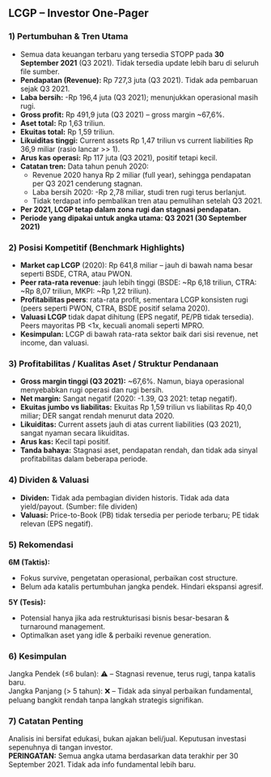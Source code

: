 ## LCGP – Investor One-Pager

### 1) Pertumbuhan & Tren Utama
- Semua data keuangan terbaru yang tersedia STOPP pada **30 September 2021** (Q3 2021). Tidak tersedia update lebih baru di seluruh file sumber.
- **Pendapatan (Revenue):** Rp 727,3 juta (Q3 2021). Tidak ada pembaruan sejak Q3 2021.
- **Laba bersih:** -Rp 196,4 juta (Q3 2021); menunjukkan operasional masih rugi.
- **Gross profit:** Rp 491,9 juta (Q3 2021) – gross margin ~67,6%.
- **Aset total:** Rp 1,63 triliun.
- **Ekuitas total:** Rp 1,59 triliun.
- **Likuiditas tinggi:** Current assets Rp 1,47 triliun vs current liabilities Rp 36,9 miliar (rasio lancar >> 1).
- **Arus kas operasi:** Rp 117 juta (Q3 2021), positif tetapi kecil.
- **Catatan tren:** Data tahun penuh 2020:
    - Revenue 2020 hanya Rp 2 miliar (full year), sehingga pendapatan per Q3 2021 cenderung stagnan.
    - Laba bersih 2020: -Rp 2,78 miliar, studi tren rugi terus berlanjut.
    - Tidak terdapat info pembalikan tren atau pemulihan setelah Q3 2021.
- **Per 2021, LCGP tetap dalam zona rugi dan stagnasi pendapatan.**
- **Periode yang dipakai untuk angka utama: Q3 2021 (30 September 2021)**

### 2) Posisi Kompetitif (Benchmark Highlights)
- **Market cap LCGP** (2020): Rp 641,8 miliar – jauh di bawah nama besar seperti BSDE, CTRA, atau PWON.
- **Peer rata-rata revenue**: jauh lebih tinggi (BSDE: ~Rp 6,18 triliun, CTRA: ~Rp 8,07 triliun, MKPI: ~Rp 1,22 triliun).
- **Profitabilitas peers**: rata-rata profit, sementara LCGP konsisten rugi (peers seperti PWON, CTRA, BSDE positif selama 2020).
- **Valuasi LCGP** tidak dapat dihitung (EPS negatif, PE/PB tidak tersedia). Peers mayoritas PB <1x, kecuali anomali seperti MPRO.
- **Kesimpulan:** LCGP di bawah rata-rata sektor baik dari sisi revenue, net income, dan valuasi.

### 3) Profitabilitas / Kualitas Aset / Struktur Pendanaan
- **Gross margin tinggi (Q3 2021):** ~67,6%. Namun, biaya operasional menyebabkan rugi operasi dan rugi bersih.
- **Net margin:** Sangat negatif (2020: -1.39, Q3 2021: tetap negatif).
- **Ekuitas jumbo vs liabilitas:** Ekuitas Rp 1,59 triliun vs liabilitas Rp 40,0 miliar; DER sangat rendah menurut data 2020.
- **Likuiditas:** Current assets jauh di atas current liabilities (Q3 2021), sangat nyaman secara likuiditas.
- **Arus kas:** Kecil tapi positif.
- **Tanda bahaya:** Stagnasi aset, pendapatan rendah, dan tidak ada sinyal profitabilitas dalam beberapa periode.

### 4) Dividen & Valuasi
- **Dividen:** Tidak ada pembagian dividen historis. Tidak ada data yield/payout. (Sumber: file dividen)
- **Valuasi:** Price-to-Book (PB) tidak tersedia per periode terbaru; PE tidak relevan (EPS negatif).

### 5) Rekomendasi
**6M (Taktis):**  
- Fokus survive, pengetatan operasional, perbaikan cost structure.
- Belum ada katalis pertumbuhan jangka pendek. Hindari ekspansi agresif.

**5Y (Tesis):**  
- Potensial hanya jika ada restrukturisasi bisnis besar-besaran & turnaround management.
- Optimalkan aset yang idle & perbaiki revenue generation.

### 6) Kesimpulan
Jangka Pendek (≤6 bulan): ⚠️ – Stagnasi revenue, terus rugi, tanpa katalis baru.  
Jangka Panjang (> 5 tahun): ❌ – Tidak ada sinyal perbaikan fundamental, peluang bangkit rendah tanpa langkah strategis signifikan.

### 7) Catatan Penting
Analisis ini bersifat edukasi, bukan ajakan beli/jual. Keputusan investasi sepenuhnya di tangan investor.  
**PERINGATAN:** Semua angka utama berdasarkan data terakhir per 30 September 2021. Tidak ada info fundamental lebih baru.
